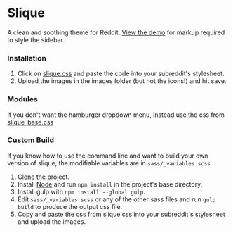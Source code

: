 # Slique #
A clean and soothing theme for Reddit. [View the demo](http://reddit.com/r/slique) for
markup required to style the sidebar.


### Installation ###
1. Click on [slique.css](https://raw.githubusercontent.com/leb2/slique/master/slique.css) and paste the code into your subreddit's stylesheet.
2. Upload the images in the images folder (but not the icons!) and hit save.

### Modules ###
If you don't want the hamburger dropdown menu, instead use the css from [slique_base.css](https://raw.githubusercontent.com/leb2/slique/master/slique_base.css) 

### Custom Build ###
If you know how to use the command line and want to build your own version of slique, the modifiable variables are in `sass/_variables.scss`.

1. Clone the project.
2. Install [Node](https://nodejs.org/en/) and run `npm install` in the project's base directory.
3. Install gulp with `npm install --global gulp`.
4. Edit `sass/_variables.scss` or any of the other sass files and run `gulp build` to produce the output css file.
5. Copy and paste the css from slique.css into your subreddit's stylesheet and upload the images.
